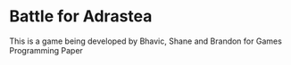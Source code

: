 Battle for Adrastea
========
This is a game being developed by Bhavic, Shane and Brandon for Games Programming Paper